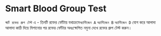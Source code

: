 # Smart Blood Group Test
```স্মার্ট রক্তের গ্রুপ টেস্ট``` এ - তিনটি রক্তের ফোঁটায় যথাক্রমে```অ্যান্টিজেন A``` ```অ্যান্টিজেন B```  ```অ্যান্টিজেন D``` যোগ করে আলাদা আলাদা কাঠি দিয়ে মিশানোর পর রক্তের ফোঁটার অধঃক্ষেপিত নমুনা দেখে রক্তের গ্রুপ টেস্ট করুন। 
